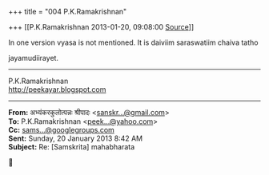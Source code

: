 +++
title = "004 P.K.Ramakrishnan"

+++
[[P.K.Ramakrishnan	2013-01-20, 09:08:00 [Source](https://groups.google.com/g/samskrita/c/jijfGwyn4Ek)]]



In one version vyasa is not mentioned. It is daiviim saraswatiim chaiva tatho

jayamudiirayet.



-----------------------------------  
P.K.Ramakrishnan  
<http://peekayar.blogspot.com>  

------------------------------------------------------------------------

**From:** अभ्यंकरकुलोत्पन्नः श्रीपादः \<[sanskr...@gmail.com]()\>  
**To:** P.K.Ramakrishnan \<[peek...@yahoo.com]()\>  
**Cc:** [sams...@googlegroups.com]()  
**Sent:** Sunday, 20 January 2013 8:42 AM  
**Subject:** Re: \[Samskrita\] mahabharata  



